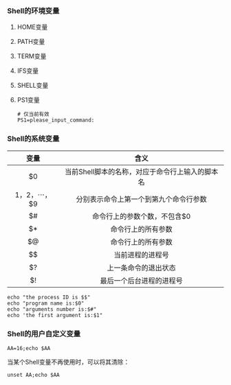 ### Shell的环境变量

1. HOME变量

2. PATH变量

3. TERM变量

4. IFS变量

5. SHELL变量

6. PS1变量

   ```
   # 仅当前有效
   PS1=please_input_command:
   ```


### Shell的系统变量

|     变量      |                      含义                       |
| :-----------: | :---------------------------------------------: |
|      $0       | 当前Shell脚本的名称，对应于命令行上输入的脚本名 |
| $1，$2，⋯，$9 |     分别表示命令上第一个到第九个命令行参数      |
|      $#       |          命令行上的参数个数，不包含$0           |
|      $*       |               命令行上的所有参数                |
|      $@       |               命令行上的所有参数                |
|      $$       |                当前进程的进程号                 |
|      $?       |              上一条命令的退出状态               |
|      $!       |            最后一个后台进程的进程号             |

```shell
echo "the process ID is $$"
echo "program name is:$0"
echo "arguments number is:$#"
echo 'the first argument is:$1"
```

### Shell的用户自定义变量

```shell
AA=16;echo $AA
```

当某个Shell变量不再使用时，可以将其清除：

```shell
unset AA;echo $AA
```

